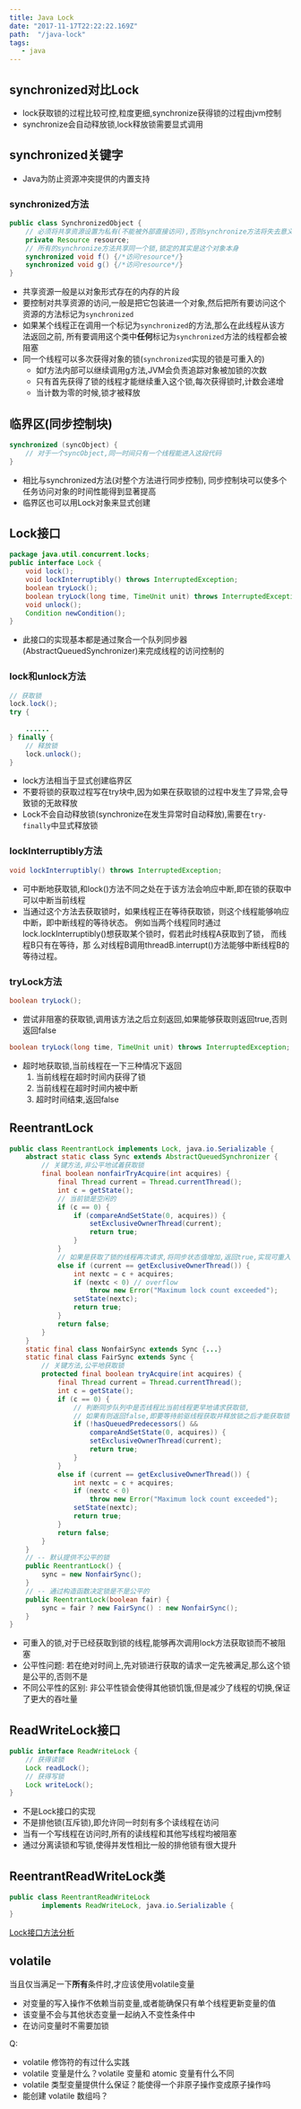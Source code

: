 ```yaml
---
title: Java Lock
date: "2017-11-17T22:22:22.169Z"
path:  "/java-lock"
tags:
   - java
---
```


## synchronized对比Lock

* lock获取锁的过程比较可控,粒度更细,synchronize获得锁的过程由jvm控制
* synchronize会自动释放锁,lock释放锁需要显式调用

## synchronized关键字
* Java为防止资源冲突提供的内置支持

### synchronized方法
```java
public class SynchronizedObject {
    // 必须将共享资源设置为私有(不能被外部直接访问),否则synchronize方法将失去意义
    private Resource resource;
    // 所有的synchronize方法共享同一个锁,锁定的其实是这个对象本身
    synchronized void f() {/*访问resource*/}
    synchronized void g() {/*访问resource*/}
}
```
- 共享资源一般是以对象形式存在的内存的片段
- 要控制对共享资源的访问,一般是把它包装进一个对象,然后把所有要访问这个资源的方法标记为`synchronized`
- 如果某个线程正在调用一个标记为`synchronized`的方法,那么在此线程从该方法返回之前,
  所有要调用这个类中**任何**标记为`synchronized`方法的线程都会被阻塞
- 同一个线程可以多次获得对象的锁(`synchronized`实现的锁是可重入的)
   - 如f方法内部可以继续调用g方法,JVM会负责追踪对象被加锁的次数
   - 只有首先获得了锁的线程才能继续重入这个锁,每次获得锁时,计数会递增
   - 当计数为零的时候,锁才被释放
   
   
## 临界区(同步控制块)
```java
synchronized (syncObject) {
    // 对于一个syncObject,同一时间只有一个线程能进入这段代码
}
```

- 相比与synchronized方法(对整个方法进行同步控制),
  同步控制块可以使多个任务访问对象的时间性能得到显著提高
- 临界区也可以用Lock对象来显式创建

## Lock接口
```java
package java.util.concurrent.locks;
public interface Lock {
    void lock();
    void lockInterruptibly() throws InterruptedException;
    boolean tryLock();
    boolean tryLock(long time, TimeUnit unit) throws InterruptedException;
    void unlock();
    Condition newCondition();
}
```
- 此接口的实现基本都是通过聚合一个队列同步器(AbstractQueuedSynchronizer)来完成线程的访问控制的

### lock和unlock方法
```java
// 获取锁
lock.lock();
try {
    
    ......
} finally {
    // 释放锁
    lock.unlock();  
}
```
- lock方法相当于显式创建临界区
- 不要将锁的获取过程写在try块中,因为如果在获取锁的过程中发生了异常,会导致锁的无故释放
- Lock不会自动释放锁(synchronize在发生异常时自动释放),需要在`try-finally`中显式释放锁

### lockInterruptibly方法
```java
void lockInterruptibly() throws InterruptedException;
```
- 可中断地获取锁,和lock()方法不同之处在于该方法会响应中断,即在锁的获取中可以中断当前线程
- 当通过这个方法去获取锁时，如果线程正在等待获取锁，则这个线程能够响应中断，即中断线程的等待状态。
  例如当两个线程同时通过lock.lockInterruptibly()想获取某个锁时，假若此时线程A获取到了锁，
  而线程B只有在等待，那 么对线程B调用threadB.interrupt()方法能够中断线程B的等待过程。

### tryLock方法
```java
boolean tryLock();
```
- 尝试非阻塞的获取锁,调用该方法之后立刻返回,如果能够获取则返回true,否则返回false

```java
boolean tryLock(long time, TimeUnit unit) throws InterruptedException;
```
- 超时地获取锁,当前线程在一下三种情况下返回
   1. 当前线程在超时时间内获得了锁
   2. 当前线程在超时时间内被中断
   3. 超时时间结束,返回false

## ReentrantLock
```java
public class ReentrantLock implements Lock, java.io.Serializable {
    abstract static class Sync extends AbstractQueuedSynchronizer {
        // 关键方法,非公平地试着获取锁
        final boolean nonfairTryAcquire(int acquires) {
            final Thread current = Thread.currentThread();
            int c = getState();
            // 当前锁是空闲的
            if (c == 0) {
                if (compareAndSetState(0, acquires)) {
                    setExclusiveOwnerThread(current);
                    return true;
                }
            }
            // 如果是获取了锁的线程再次请求,将同步状态值增加,返回true,实现可重入
            else if (current == getExclusiveOwnerThread()) {
                int nextc = c + acquires;
                if (nextc < 0) // overflow
                    throw new Error("Maximum lock count exceeded");
                setState(nextc);
                return true;
            }
            return false;
        }
    }
    static final class NonfairSync extends Sync {...}
    static final class FairSync extends Sync {
        // 关键方法,公平地获取锁
        protected final boolean tryAcquire(int acquires) {
            final Thread current = Thread.currentThread();
            int c = getState();
            if (c == 0) {
                // 判断同步队列中是否线程比当前线程更早地请求获取锁,
                // 如果有则返回false,即要等待前驱线程获取并释放锁之后才能获取锁
                if (!hasQueuedPredecessors() &&
                    compareAndSetState(0, acquires)) {
                    setExclusiveOwnerThread(current);
                    return true;
                }
            }
            else if (current == getExclusiveOwnerThread()) {
                int nextc = c + acquires;
                if (nextc < 0)
                    throw new Error("Maximum lock count exceeded");
                setState(nextc);
                return true;
            }
            return false;
        }
    }
    // -- 默认提供不公平的锁
    public ReentrantLock() {
        sync = new NonfairSync();
    }
    // -- 通过构造函数决定锁是不是公平的
    public ReentrantLock(boolean fair) {
        sync = fair ? new FairSync() : new NonfairSync();
    }
}
```
- 可重入的锁,对于已经获取到锁的线程,能够再次调用lock方法获取锁而不被阻塞
- 公平性问题: 若在绝对时间上,先对锁进行获取的请求一定先被满足,那么这个锁是公平的,否则不是
- 不同公平性的区别: 非公平性锁会使得其他锁饥饿,但是减少了线程的切换,保证了更大的吞吐量


## ReadWriteLock接口
```java
public interface ReadWriteLock {
    // 获得读锁
    Lock readLock();
    // 获得写锁
    Lock writeLock();
}
```

- 不是Lock接口的实现
- 不是排他锁(互斥锁),即允许同一时刻有多个读线程在访问
- 当有一个写线程在访问时,所有的读线程和其他写线程均被阻塞
- 通过分离读锁和写锁,使得并发性相比一般的排他锁有很大提升


## ReentrantReadWriteLock类
```java
public class ReentrantReadWriteLock
        implements ReadWriteLock, java.io.Serializable {
}
```




[Lock接口方法分析](https://github.com/pzxwhc/MineKnowContainer/issues/16)


## volatile

当且仅当满足一下**所有**条件时,才应该使用volatile变量
- 对变量的写入操作不依赖当前变量,或者能确保只有单个线程更新变量的值
- 该变量不会与其他状态变量一起纳入不变性条件中
- 在访问变量时不需要加锁


Q:
- volatile 修饰符的有过什么实践
- volatile 变量是什么？volatile 变量和 atomic 变量有什么不同
- volatile 类型变量提供什么保证？能使得一个非原子操作变成原子操作吗
- 能创建 volatile 数组吗？